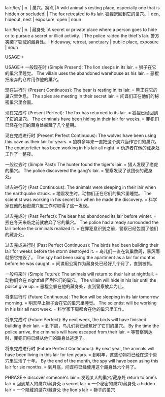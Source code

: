 lair:/ler/ | n. | 巢穴，窝点 |A wild animal's resting place, especially one that is hidden or secluded. | The fox retreated to its lair. 狐狸退回到它的巢穴。| den, hideout, nest | exposure, open | noun

lair:/ler/ | n. | 藏身处 |A secret or private place where a person goes to hide or to pursue a secret or illicit activity. | The police raided the thief's lair. 警方突袭了窃贼的藏身处。| hideaway, retreat, sanctuary | public place, exposure | noun


USAGE->

USAGE->
一般现在时 (Simple Present):
The lion sleeps in its lair. = 狮子在它的巢穴里睡觉。
The villain uses the abandoned warehouse as his lair. = 恶棍把废弃的仓库用作他的巢穴。

现在进行时 (Present Continuous):
The bear is resting in its lair. = 熊正在它的巢穴里休息。
The spies are meeting in their secret lair. = 间谍们正在他们的秘密巢穴里会面。

现在完成时 (Present Perfect):
The fox has returned to its lair. = 狐狸已经回到了它的巢穴。
The criminals have been hiding in their lair for weeks. = 罪犯们已经在他们的藏身处躲藏了几个星期。

现在完成进行时 (Present Perfect Continuous):
The wolves have been using this cave as their lair for years. = 狼群多年来一直把这个洞穴当作它们的巢穴。
The counterfeiter has been working in his lair all night. = 伪造者在他的藏身处工作了一整夜。

一般过去时 (Simple Past):
The hunter found the tiger's lair. = 猎人发现了老虎的巢穴。
The police discovered the gang's lair. = 警察发现了该团伙的藏身处。

过去进行时 (Past Continuous):
The animals were sleeping in their lair when the earthquake struck. = 地震发生时，动物们正在它们的巢穴里睡觉。
The scientist was working in his secret lair when he made the discovery. = 科学家在他的秘密巢穴里工作时取得了这一发现。

过去完成时 (Past Perfect):
The bear had abandoned its lair before winter. = 熊在冬天来临之前就放弃了它的巢穴。
The police had already surrounded the lair before the criminals realized it. = 在罪犯意识到之前，警察已经包围了他们的藏身处。

过去完成进行时 (Past Perfect Continuous):
The birds had been building their lair for weeks before the storm destroyed it. = 鸟儿们一直在筑巢数周，暴风雨就把它摧毁了。
The spy had been using the apartment as a lair for months before he was caught. = 间谍用公寓作为藏身处已经好几个月了，直到被抓。

一般将来时 (Simple Future):
The animals will return to their lair at nightfall. = 动物们会在 nightfall 回到它们的巢穴。
The villain will hide in his lair until the police give up. = 恶棍会躲在他的藏身处，直到警察放弃为止。

将来进行时 (Future Continuous):
The lion will be sleeping in its lair tomorrow morning. = 明天早上狮子会在它的巢穴里睡觉。
The scientist will be working in his lair all next week. = 科学家下周都会在他的巢穴里工作。

将来完成时 (Future Perfect):
By next week, the birds will have finished building their lair. = 到下周，鸟儿们将已经筑好了它们的巢穴。
By the time the police arrive, the criminals will have escaped from their lair. = 等警察到达时，罪犯们将已经从他们的藏身处逃走了。

将来完成进行时 (Future Perfect Continuous):
By next year, the animals will have been living in this lair for ten years. = 到明年，这些动物将已经在这个巢穴里生活了十年。
By the end of the month, the spy will have been using this lair for six months. = 到月底，间谍将已经使用这个藏身处六个月了。



PHRASE->
discover someone's lair = 发现某人的巢穴/藏身处
return to one's lair = 回到某人的巢穴/藏身处
a secret lair = 一个秘密的巢穴/藏身处
a hidden lair = 一个隐藏的巢穴/藏身处
the lion's lair = 狮子的巢穴
